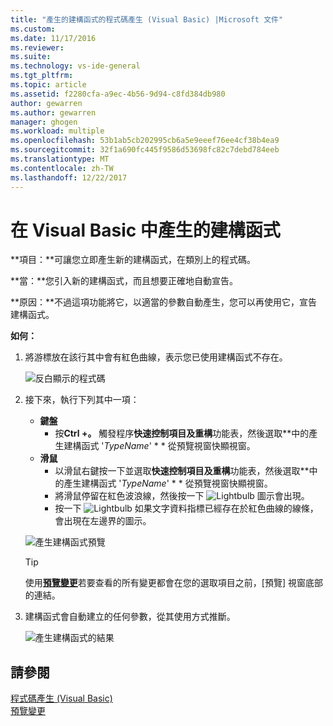 ```yaml
---
title: "產生的建構函式的程式碼產生 (Visual Basic) |Microsoft 文件"
ms.custom: 
ms.date: 11/17/2016
ms.reviewer: 
ms.suite: 
ms.technology: vs-ide-general
ms.tgt_pltfrm: 
ms.topic: article
ms.assetid: f2280cfa-a9ec-4b56-9d94-c8fd384db980
author: gewarren
ms.author: gewarren
manager: ghogen
ms.workload: multiple
ms.openlocfilehash: 53b1ab5cb202995cb6a5e9eeef76ee4cf38b4ea9
ms.sourcegitcommit: 32f1a690fc445f9586d53698fc82c7debd784eeb
ms.translationtype: MT
ms.contentlocale: zh-TW
ms.lasthandoff: 12/22/2017
---
```

# <a name="generate-a-constructor-in-visual-basic"></a>在 Visual Basic 中產生的建構函式
**項目：**可讓您立即產生新的建構函式，在類別上的程式碼。 

**當：**您引入新的建構函式，而且想要正確地自動宣告。  

**原因：**不過這項功能將它，以適當的參數自動產生，您可以再使用它，宣告建構函式。 

**如何：**

1. 將游標放在該行其中會有紅色曲線，表示您已使用建構函式不存在。

   ![反白顯示的程式碼](media/constructor_highlight.png)

1. 接下來，執行下列其中一項：
   * **鍵盤**
     * 按**Ctrl +。** 觸發程序**快速控制項目及重構**功能表，然後選取**中的產生建構函式 '*TypeName*' * * 從預覽視窗快顯視窗。
   * **滑鼠**
     * 以滑鼠右鍵按一下並選取**快速控制項目及重構**功能表，然後選取**中的產生建構函式 '*TypeName*' * * 從預覽視窗快顯視窗。
     * 將滑鼠停留在紅色波浪線，然後按一下 ![Lightbulb](media/bulb.png) 圖示會出現。
     * 按一下 ![Lightbulb](media/bulb.png) 如果文字資料指標已經存在於紅色曲線的線條，會出現在左邊界的圖示。

   ![產生建構函式預覽](media/constructor_preview.png)

   >[!TIP]
   >使用[**預覽變更**](../../ide/preview-changes.md)若要查看的所有變更都會在您的選取項目之前，[預覽] 視窗底部的連結。

1. 建構函式會自動建立的任何參數，從其使用方式推斷。

   ![產生建構函式的結果](media/constructor_result.png)
  
## <a name="see-also"></a>請參閱  
[程式碼產生 (Visual Basic)](../code-generation-vb.md)  
[預覽變更](../../ide/preview-changes.md)